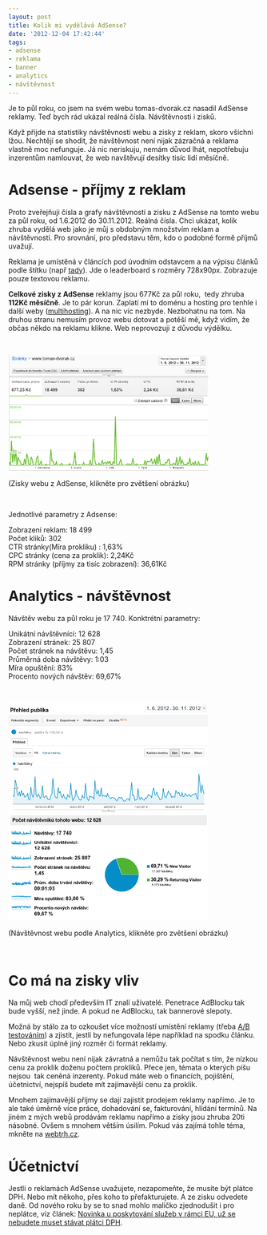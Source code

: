```yaml
---
layout: post
title: Kolik mi vydělává AdSense?
date: '2012-12-04 17:42:44'
tags:
- adsense
- reklama
- banner
- analytics
- návštěvnost
---
```

Je to půl roku, co jsem na svém webu tomas-dvorak.cz nasadil AdSense reklamy. Teď bych rád ukázal reálná čísla. Návštěvnosti i zisků.

<p>Když přijde na statistiky návštěvnosti webu a zisky z reklam, skoro všichni lžou. Nechtějí se shodit, že návštěvnost není nijak zázračná a reklama vlastně moc nefunguje. Já nic neriskuju, nemám důvod lhát, nepotřebuju inzerentům namlouvat, že web navštěvují desítky tisíc lidí měsíčně. </p>
<h1>Adsense - příjmy z reklam</h1>
<p>Proto zveřejňuji čísla a grafy návštěvností a zisku z AdSense na tomto webu za půl roku, od 1.6.2012 do 30.11.2012. Reálná čísla. Chci ukázat, kolik zhruba vydělá web jako je můj s obdobným množstvím reklam a návštěvnosti. Pro srovnání, pro představu těm, kdo o podobné formě příjmů uvažují.</p>
<p>Reklama je umístěná v článcích pod úvodním odstavcem a na výpisu článků podle štítku (např <a href="http://www.tomas-dvorak.cz/tag/fstab/">tady</a>). Jde o leaderboard s rozměry 728x90px. Zobrazuje pouze textovou reklamu. </p>
<p><strong>Celkové zisky z AdSense</strong> reklamy jsou 677Kč za půl roku,  tedy zhruba <strong>112Kč měsíčně</strong>. Je to pár korun. Zaplatí mi to doménu a hosting pro tenhle i další weby (<a href="http://www.tomas-dvorak.cz/clanky/jak-minimalizuji-naklady-na-provoz-webu">multihosting</a>). A na nic víc nezbyde. Nezbohatnu na tom. Na druhou stranu nemusím provoz webu dotovat a potěší mě, když vidím, že občas někdo na reklamu klikne. Web neprovozuji z důvodu výdělku.</p>
<p> </p>
<p><img src="/images/239.png" alt="Google Adsence - zisky z reklamy na webu" width="400" height="232" /></p>
<p>(Zisky webu z AdSense, klikněte pro zvětšení obrázku)</p>
<p> </p>
<p>Jednotlivé parametry z Adsense:</p>
<p>Zobrazení reklam: 18 499<br /> Počet kliků: 302<br /> CTR stránky(Míra prokliku) : 1,63%<br /> CPC stránky (cena za proklik): 2,24Kč<br />RPM stránky (příjmy za tisíc zobrazení): 36,61Kč</p>
<h1>Analytics - návštěvnost</h1>
<p>Návštěv webu za půl roku je 17 740. Konktrétní parametry:</p>
<p>Unikátní návštěvníci: 12 628<br /> Zobrazení stránek: 25 807<br /> Počet stránek na návštěvu: 1,45<br /> Průměrná doba návštěvy: 1:03<br /> Míra opuštění: 83%<br /> Procento nových návštěv: 69,67%</p>
<p> </p>
<p><img src="/images/240.png" alt="Google analytics - návštěvnost webu" width="400" height="435" /></p>
<p>(Návštěvnost webu podle Analytics, klikněte pro zvětšení obrázku)</p>
<p> </p>
<h1>Co má na zisky vliv</h1>
<p>Na můj web chodí především IT znalí uživatelé. Penetrace AdBlocku tak bude vyšší, než jinde. A pokud ne AdBlocku, tak bannerové slepoty.</p>
<p>Možná by stálo za to ozkoušet více možností umístění reklamy (třeba <a href="http://www.lupa.cz/clanky/jak-pomoci-ab-testovani-zvysit-vynosnost-webu/">A/B testováním</a>) a zjistit, jestli by nefungovala lépe například na spodku článku. Nebo zkusit úplně jiný rozměr či formát reklamy.</p>
<p>Návštěvnost webu není nijak závratná a nemůžu tak počítat s tím, že nízkou cenu za proklik doženu počtem prokliků. Přece jen, témata o kterých píšu nejsou  tak ceněná inzerenty. Pokud máte web o financích, pojištění, účetnictví, nejspíš budete mít zajímavější cenu za proklik.</p>
<p>Mnohem zajímavější příjmy se dají zajistit prodejem reklamy napřímo. Je to ale také úměrně více práce, dohadování se, fakturování, hlídání termínů. Na jiném z mých webů prodávám reklamu napřímo a zisky jsou zhruba 20ti násobné. Ovšem s mnohem větším úsilím. Pokud vás zajímá tohle téma, mkněte na <a href="http://webtrh.cz/">webtrh.cz</a>.</p>
<h1>Účetnictví</h1>
<p>Jestli o reklamách AdSense uvažujete, nezapomeňte, že musíte být plátce DPH. Nebo mít někoho, přes koho to přefakturujete. A ze zisku odvedete daně. Od nového roku by se to snad mohlo maličko zjednodušit i pro neplátce, viz článek: <a href="http://www.podnikatel.cz/clanky/novinka-u-poskytovani-sluzeb-do-eu-uz-se-nebudete-muset-stavat-platcem-dph/">Novinka u poskytování služeb v rámci EU, už se nebudete muset stávat plátci DPH</a>.</p>
<p> </p>
